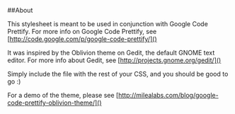 ##About

This stylesheet is meant to be used in conjunction with Google Code Prettify. For more info on Google Code Prettify, see [http://code.google.com/p/google-code-prettify/]()

It was inspired by the Oblivion theme on Gedit, the default GNOME text editor. For more info about Gedit, see [http://projects.gnome.org/gedit/]()

Simply include the file with the rest of your CSS, and you should be good to go :)

For a demo of the theme, please see [http://milealabs.com/blog/google-code-prettify-oblivion-theme/]()
